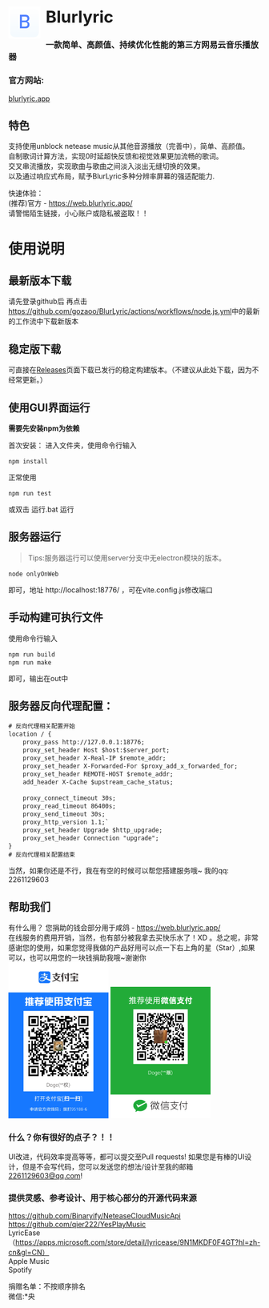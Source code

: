 <div>

## <img  style="width: 64px;float: left;padding-right: 0.5em " src="https://github.com/gozaoo/gozaoo.github.io/blob/main/blurlyric/BlurLyric.png"> 
### <a style= "font-size: 2em">Blurlyric</a>

</div>

### 一款简单、高颜值、持续优化性能的第三方网易云音乐播放器

### **官方网站:**  
[blurlyric.app](https://blurlyric.app)

## 特色
支持使用unblock netease music从其他音源播放（完善中），简单、高颜值。<br>
自制歌词计算方法，实现0时延超快反馈和视觉效果更加流畅的歌词。<br>
交叉串流播放，实现歌曲与歌曲之间淡入淡出无缝切换的效果。<br>
以及通过响应式布局，赋予BlurLyric多种分辨率屏幕的强适配能力.

快速体验：<br>
<a herf="https://web.blurlyric.app/">(推荐)官方 - https://web.blurlyric.app/</a><br>
请警惕陌生链接，小心账户或隐私被盗取！！

# 使用说明
## 最新版本下载
请先登录github后
再点击 <a herf="https://web.blurlyric.app/">https://github.com/gozaoo/BlurLyric/actions/workflows/node.js.yml</a>中的最新的工作流中下载新版本

## 稳定版下载

可直接在[Releases](https://github.com/gozaoo/BlurLyric2.0/releases)页面下载已发行的稳定构建版本。（不建议从此处下载，因为不经常更新。）


##

## 使用GUI界面运行
**需要先安装npm为依赖**

首次安装： 进入文件夹，使用命令行输入
```
npm install
```
正常使用
```
npm run test
```
或双击 运行.bat 运行

## 服务器运行
> Tips:服务器运行可以使用server分支中无electron模块的版本。
```
node onlyOnWeb
```
即可，地址 http://localhost:18776/ ，可在vite.config.js修改端口

## 手动构建可执行文件
使用命令行输入
```
npm run build
npm run make
```
即可，输出在out中


## 服务器反向代理配置：
```
# 反向代理相关配置开始
location / {
    proxy_pass http://127.0.0.1:18776;
    proxy_set_header Host $host:$server_port;
    proxy_set_header X-Real-IP $remote_addr;
    proxy_set_header X-Forwarded-For $proxy_add_x_forwarded_for;
    proxy_set_header REMOTE-HOST $remote_addr;
    add_header X-Cache $upstream_cache_status;

    proxy_connect_timeout 30s;
    proxy_read_timeout 86400s;
    proxy_send_timeout 30s;
    proxy_http_version 1.1;`
    proxy_set_header Upgrade $http_upgrade;
    proxy_set_header Connection "upgrade";
}
# 反向代理相关配置结束
```


当然，如果你还是不行，我在有空的时候可以帮您搭建服务哦~
我的qq: 2261129603

## 帮助我们
有什么用？ 您捐助的钱会部分用于<a herf="https://web.blurlyric.app/">咸鸽 - https://web.blurlyric.app/</a><br>在线服务的费用开销，当然，也有部分被我拿去买快乐水了！XD 。总之呢，非常感谢您的使用，如果您觉得我做的产品好用可以点一下右上角的星（Star）,如果可以，也可以用您的一块钱捐助我哦~谢谢你<br>
<img style="width: 200px" src="https://github.com/gozaoo/gozaoo.github.io/blob/main/image/zfbSK.jpg">
<img style="width: 200px" src="https://github.com/gozaoo/gozaoo.github.io/blob/main/image/wxSK.png"><br>

### 什么？你有很好的点子？！！
UI改进，代码效率提高等等，都可以提交至Pull requests! 如果您是有棒的UI设计，但是不会写代码，您可以发送您的想法/设计至我的邮箱 2261129603@qq.com!

### 提供灵感、参考设计、用于核心部分的开源代码来源
https://github.com/Binaryify/NeteaseCloudMusicApi<br>
https://github.com/qier222/YesPlayMusic<br>
LyricEase（https://apps.microsoft.com/store/detail/lyricease/9N1MKDF0F4GT?hl=zh-cn&gl=CN）<br>
Apple Music<br>
Spotify

捐赠名单：不按顺序排名 <br>
微信:*央


